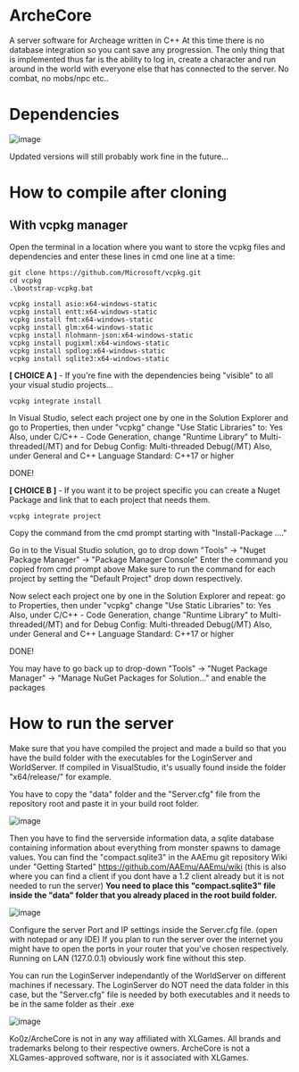 # ArcheCore
A server software for Archeage written in C++
At this time there is no database integration so you cant save any progression. The only thing that is implemented thus far is the ability to log in, create a character and run around in the world with everyone else that has connected to the server. No combat, no mobs/npc etc..

# Dependencies

![image](https://github.com/Ko0z/ArcheCore/assets/9639004/3464ac0d-67dc-474d-a469-f6eefae30313)

Updated versions will still probably work fine in the future...

# How to compile after cloning

## With vcpkg manager

Open the terminal in a location where you want to store the vcpkg files and dependencies and enter these lines in cmd one line at a time:
```
git clone https://github.com/Microsoft/vcpkg.git
cd vcpkg
.\bootstrap-vcpkg.bat

vcpkg install asio:x64-windows-static
vcpkg install entt:x64-windows-static
vcpkg install fmt:x64-windows-static
vcpkg install glm:x64-windows-static
vcpkg install nlohmann-json:x64-windows-static
vcpkg install pugixml:x64-windows-static
vcpkg install spdlog:x64-windows-static
vcpkg install sqlite3:x64-windows-static
```
**[ CHOICE A ]** - If you're fine with the dependencies being "visible" to all your visual studio projects...
```
vcpkg integrate install
```
In Visual Studio, select each project one by one in the Solution Explorer and go to Properties, then under "vcpkg" change "Use Static Libraries" to: Yes
Also, under C/C++ - Code Generation, change "Runtime Library" to Multi-threaded(/MT) and for Debug Config: Multi-threaded Debug(/MT)
Also, under General and C++ Language Standard:  C++17 or higher

DONE!

**[ CHOICE B ]** - If you want it to be project specific you can create a Nuget Package and link that to each project that needs them.
```
vcpkg integrate project
```
Copy the command from the cmd prompt starting with "Install-Package ...."

Go in to the Visual Studio solution, go to drop down "Tools" -> "Nuget Package Manager" -> "Package Manager Console"
Enter the command you copied from cmd prompt above
Make sure to run the command for each project by setting the "Default Project" drop down respectively.

Now select each project one by one in the Solution Explorer and repeat: go to Properties, then under "vcpkg" change "Use Static Libraries" to: Yes
Also, under C/C++ - Code Generation, change "Runtime Library" to Multi-threaded(/MT) and for Debug Config: Multi-threaded Debug(/MT)
Also, under General and C++ Language Standard:  C++17 or higher

DONE!

You may have to go back up to drop-down "Tools" -> "Nuget Package Manager" -> "Manage NuGet Packages for Solution..." and enable the packages

# How to run the server

Make sure that you have compiled the project and made a build so that you have the build folder with the executables for the LoginServer and WorldServer. If compiled in VisualStudio, it's usually found inside the folder "x64/release/" for example.

You have to copy the "data" folder and the "Server.cfg" file from the repository root and paste it in your build root folder.

![image](https://github.com/Ko0z/ArcheCore/assets/9639004/e5b65fbd-23c9-47a7-85fd-935e49298f43)

Then you have to find the serverside information data, a sqlite database containing information about everything from monster spawns to damage values. You can find the "compact.sqlite3" in the AAEmu git repository Wiki under "Getting Started" https://github.com/AAEmu/AAEmu/wiki (this is also where you can find a client if you dont have a 1.2 client already but it is not needed to run the server) **You need to place this "compact.sqlite3" file inside the "data" folder that you already placed in the root build folder.**

![image](https://github.com/Ko0z/ArcheCore/assets/9639004/5f639770-db46-42be-bc47-63fd97c761fa)

Configure the server Port and IP settings inside the Server.cfg file. (open with notepad or any IDE) If you plan to run the server over the internet you might have to open the ports in your router that you've chosen respectively. Running on LAN (127.0.0.1) obviously work fine without this step.

You can run the LoginServer independantly of the WorldServer on different machines if necessary. The LoginServer do NOT need the data folder in this case, but the "Server.cfg" file is needed by both executables and it needs to be in the same folder as their .exe

![image](https://github.com/Ko0z/ArcheCore/assets/9639004/326659ab-a760-4b8a-8842-c669221aed17)

Ko0z/ArcheCore is not in any way affiliated with XLGames. All brands and trademarks belong to their respective owners. ArcheCore is not a XLGames-approved software, nor is it associated with XLGames.

